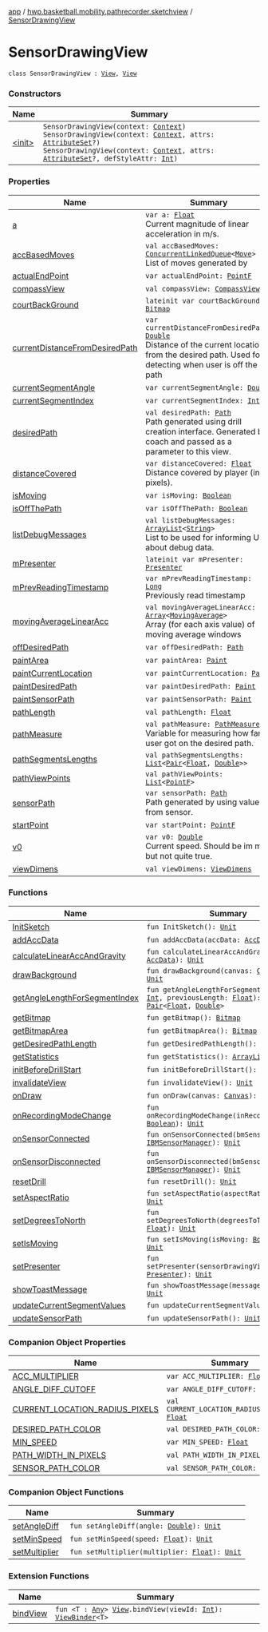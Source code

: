 [app](../../index.md) / [hwp.basketball.mobility.pathrecorder.sketchview](../index.md) / [SensorDrawingView](.)

# SensorDrawingView

`class SensorDrawingView : `[`View`](https://developer.android.com/reference/android/view/View.html)`, `[`View`](../-sensor-drawing-view-view-contract/-view/index.md)

### Constructors

| Name | Summary |
|---|---|
| [&lt;init&gt;](-init-.md) | `SensorDrawingView(context: `[`Context`](https://developer.android.com/reference/android/content/Context.html)`)`<br>`SensorDrawingView(context: `[`Context`](https://developer.android.com/reference/android/content/Context.html)`, attrs: `[`AttributeSet`](https://developer.android.com/reference/android/util/AttributeSet.html)`?)`<br>`SensorDrawingView(context: `[`Context`](https://developer.android.com/reference/android/content/Context.html)`, attrs: `[`AttributeSet`](https://developer.android.com/reference/android/util/AttributeSet.html)`?, defStyleAttr: `[`Int`](https://kotlinlang.org/api/latest/jvm/stdlib/kotlin/-int/index.html)`)` |

### Properties

| Name | Summary |
|---|---|
| [a](a.md) | `var a: `[`Float`](https://kotlinlang.org/api/latest/jvm/stdlib/kotlin/-float/index.html)<br>Current magnitude of linear acceleration in m/s. |
| [accBasedMoves](acc-based-moves.md) | `val accBasedMoves: `[`ConcurrentLinkedQueue`](https://developer.android.com/reference/java/util/concurrent/ConcurrentLinkedQueue.html)`<`[`Move`](../-movement/-move/index.md)`>`<br>List of moves generated by |
| [actualEndPoint](actual-end-point.md) | `var actualEndPoint: `[`PointF`](../../hwp.basketball.mobility.util/-point-f/index.md) |
| [compassView](compass-view.md) | `val compassView: `[`CompassView`](../../hwp.basketball.mobility.view/-compass-view/index.md) |
| [courtBackGround](court-back-ground.md) | `lateinit var courtBackGround: `[`Bitmap`](https://developer.android.com/reference/android/graphics/Bitmap.html) |
| [currentDistanceFromDesiredPath](current-distance-from-desired-path.md) | `var currentDistanceFromDesiredPath: `[`Double`](https://kotlinlang.org/api/latest/jvm/stdlib/kotlin/-double/index.html)<br>Distance of the current location from the desired path. Used for detecting when user is off the path |
| [currentSegmentAngle](current-segment-angle.md) | `var currentSegmentAngle: `[`Double`](https://kotlinlang.org/api/latest/jvm/stdlib/kotlin/-double/index.html) |
| [currentSegmentIndex](current-segment-index.md) | `var currentSegmentIndex: `[`Int`](https://kotlinlang.org/api/latest/jvm/stdlib/kotlin/-int/index.html) |
| [desiredPath](desired-path.md) | `val desiredPath: `[`Path`](https://developer.android.com/reference/android/graphics/Path.html)<br>Path generated using drill creation interface. Generated by coach and passed as a parameter to this view. |
| [distanceCovered](distance-covered.md) | `var distanceCovered: `[`Float`](https://kotlinlang.org/api/latest/jvm/stdlib/kotlin/-float/index.html)<br>Distance covered by player (in pixels). |
| [isMoving](is-moving.md) | `var isMoving: `[`Boolean`](https://kotlinlang.org/api/latest/jvm/stdlib/kotlin/-boolean/index.html) |
| [isOffThePath](is-off-the-path.md) | `var isOffThePath: `[`Boolean`](https://kotlinlang.org/api/latest/jvm/stdlib/kotlin/-boolean/index.html) |
| [listDebugMessages](list-debug-messages.md) | `val listDebugMessages: `[`ArrayList`](https://kotlinlang.org/api/latest/jvm/stdlib/kotlin.collections/-array-list/index.html)`<`[`String`](https://kotlinlang.org/api/latest/jvm/stdlib/kotlin/-string/index.html)`>`<br>List to be used for informing UI about debug data. |
| [mPresenter](m-presenter.md) | `lateinit var mPresenter: `[`Presenter`](../-sensor-drawing-view-view-contract/-presenter/index.md) |
| [mPrevReadingTimestamp](m-prev-reading-timestamp.md) | `var mPrevReadingTimestamp: `[`Long`](https://kotlinlang.org/api/latest/jvm/stdlib/kotlin/-long/index.html)<br>Previously read timestamp |
| [movingAverageLinearAcc](moving-average-linear-acc.md) | `val movingAverageLinearAcc: `[`Array`](https://kotlinlang.org/api/latest/jvm/stdlib/kotlin/-array/index.html)`<`[`MovingAverage`](../../hwp.basketball.mobility.util/-moving-average/index.md)`>`<br>Array (for each axis value) of moving average windows |
| [offDesiredPath](off-desired-path.md) | `var offDesiredPath: `[`Path`](https://developer.android.com/reference/android/graphics/Path.html) |
| [paintArea](paint-area.md) | `var paintArea: `[`Paint`](https://developer.android.com/reference/android/graphics/Paint.html) |
| [paintCurrentLocation](paint-current-location.md) | `var paintCurrentLocation: `[`Paint`](https://developer.android.com/reference/android/graphics/Paint.html) |
| [paintDesiredPath](paint-desired-path.md) | `var paintDesiredPath: `[`Paint`](https://developer.android.com/reference/android/graphics/Paint.html) |
| [paintSensorPath](paint-sensor-path.md) | `var paintSensorPath: `[`Paint`](https://developer.android.com/reference/android/graphics/Paint.html) |
| [pathLength](path-length.md) | `val pathLength: `[`Float`](https://kotlinlang.org/api/latest/jvm/stdlib/kotlin/-float/index.html) |
| [pathMeasure](path-measure.md) | `val pathMeasure: `[`PathMeasure`](https://developer.android.com/reference/android/graphics/PathMeasure.html)<br>Variable for measuring how far user got on the desired path. |
| [pathSegmentsLengths](path-segments-lengths.md) | `val pathSegmentsLengths: `[`List`](https://kotlinlang.org/api/latest/jvm/stdlib/kotlin.collections/-list/index.html)`<`[`Pair`](https://kotlinlang.org/api/latest/jvm/stdlib/kotlin/-pair/index.html)`<`[`Float`](https://kotlinlang.org/api/latest/jvm/stdlib/kotlin/-float/index.html)`, `[`Double`](https://kotlinlang.org/api/latest/jvm/stdlib/kotlin/-double/index.html)`>>` |
| [pathViewPoints](path-view-points.md) | `val pathViewPoints: `[`List`](https://kotlinlang.org/api/latest/jvm/stdlib/kotlin.collections/-list/index.html)`<`[`PointF`](../../hwp.basketball.mobility.util/-point-f/index.md)`>` |
| [sensorPath](sensor-path.md) | `var sensorPath: `[`Path`](https://developer.android.com/reference/android/graphics/Path.html)<br>Path generated by using values from sensor. |
| [startPoint](start-point.md) | `var startPoint: `[`PointF`](../../hwp.basketball.mobility.util/-point-f/index.md) |
| [v0](v0.md) | `var v0: `[`Double`](https://kotlinlang.org/api/latest/jvm/stdlib/kotlin/-double/index.html)<br>Current speed. Should be im m/s but not quite true. |
| [viewDimens](view-dimens.md) | `val viewDimens: `[`ViewDimens`](../../hwp.basketball.mobility.entitiy.drills/-view-dimens/index.md) |

### Functions

| Name | Summary |
|---|---|
| [InitSketch](-init-sketch.md) | `fun InitSketch(): `[`Unit`](https://kotlinlang.org/api/latest/jvm/stdlib/kotlin/-unit/index.html) |
| [addAccData](add-acc-data.md) | `fun addAccData(accData: `[`AccData`](../../hwp.basketball.mobility.device.sensor/-b-m-sensor-manager/-acc-data/index.md)`): `[`Unit`](https://kotlinlang.org/api/latest/jvm/stdlib/kotlin/-unit/index.html) |
| [calculateLinearAccAndGravity](calculate-linear-acc-and-gravity.md) | `fun calculateLinearAccAndGravity(sample: `[`AccData`](../../hwp.basketball.mobility.device.sensor/-b-m-sensor-manager/-acc-data/index.md)`): `[`Unit`](https://kotlinlang.org/api/latest/jvm/stdlib/kotlin/-unit/index.html) |
| [drawBackground](draw-background.md) | `fun drawBackground(canvas: `[`Canvas`](https://developer.android.com/reference/android/graphics/Canvas.html)`): `[`Unit`](https://kotlinlang.org/api/latest/jvm/stdlib/kotlin/-unit/index.html) |
| [getAngleLengthForSegmentIndex](get-angle-length-for-segment-index.md) | `fun getAngleLengthForSegmentIndex(i: `[`Int`](https://kotlinlang.org/api/latest/jvm/stdlib/kotlin/-int/index.html)`, previousLength: `[`Float`](https://kotlinlang.org/api/latest/jvm/stdlib/kotlin/-float/index.html)`): `[`Pair`](https://kotlinlang.org/api/latest/jvm/stdlib/kotlin/-pair/index.html)`<`[`Float`](https://kotlinlang.org/api/latest/jvm/stdlib/kotlin/-float/index.html)`, `[`Double`](https://kotlinlang.org/api/latest/jvm/stdlib/kotlin/-double/index.html)`>` |
| [getBitmap](get-bitmap.md) | `fun getBitmap(): `[`Bitmap`](https://developer.android.com/reference/android/graphics/Bitmap.html) |
| [getBitmapArea](get-bitmap-area.md) | `fun getBitmapArea(): `[`Bitmap`](https://developer.android.com/reference/android/graphics/Bitmap.html) |
| [getDesiredPathLength](get-desired-path-length.md) | `fun getDesiredPathLength(): `[`Float`](https://kotlinlang.org/api/latest/jvm/stdlib/kotlin/-float/index.html) |
| [getStatistics](get-statistics.md) | `fun getStatistics(): `[`ArrayList`](https://kotlinlang.org/api/latest/jvm/stdlib/kotlin.collections/-array-list/index.html)`<`[`String`](https://kotlinlang.org/api/latest/jvm/stdlib/kotlin/-string/index.html)`>` |
| [initBeforeDrillStart](init-before-drill-start.md) | `fun initBeforeDrillStart(): `[`Unit`](https://kotlinlang.org/api/latest/jvm/stdlib/kotlin/-unit/index.html) |
| [invalidateView](invalidate-view.md) | `fun invalidateView(): `[`Unit`](https://kotlinlang.org/api/latest/jvm/stdlib/kotlin/-unit/index.html) |
| [onDraw](on-draw.md) | `fun onDraw(canvas: `[`Canvas`](https://developer.android.com/reference/android/graphics/Canvas.html)`): `[`Unit`](https://kotlinlang.org/api/latest/jvm/stdlib/kotlin/-unit/index.html) |
| [onRecordingModeChange](on-recording-mode-change.md) | `fun onRecordingModeChange(inRecordingMode: `[`Boolean`](https://kotlinlang.org/api/latest/jvm/stdlib/kotlin/-boolean/index.html)`): `[`Unit`](https://kotlinlang.org/api/latest/jvm/stdlib/kotlin/-unit/index.html) |
| [onSensorConnected](on-sensor-connected.md) | `fun onSensorConnected(bmSensorManager: `[`IBMSensorManager`](../../hwp.basketball.mobility.device.sensor/-i-b-m-sensor-manager/index.md)`): `[`Unit`](https://kotlinlang.org/api/latest/jvm/stdlib/kotlin/-unit/index.html) |
| [onSensorDisconnected](on-sensor-disconnected.md) | `fun onSensorDisconnected(bmSensorManager: `[`IBMSensorManager`](../../hwp.basketball.mobility.device.sensor/-i-b-m-sensor-manager/index.md)`): `[`Unit`](https://kotlinlang.org/api/latest/jvm/stdlib/kotlin/-unit/index.html) |
| [resetDrill](reset-drill.md) | `fun resetDrill(): `[`Unit`](https://kotlinlang.org/api/latest/jvm/stdlib/kotlin/-unit/index.html) |
| [setAspectRatio](set-aspect-ratio.md) | `fun setAspectRatio(aspectRatio: `[`Float`](https://kotlinlang.org/api/latest/jvm/stdlib/kotlin/-float/index.html)`): `[`Unit`](https://kotlinlang.org/api/latest/jvm/stdlib/kotlin/-unit/index.html) |
| [setDegreesToNorth](set-degrees-to-north.md) | `fun setDegreesToNorth(degreesToTrueNorth: `[`Float`](https://kotlinlang.org/api/latest/jvm/stdlib/kotlin/-float/index.html)`): `[`Unit`](https://kotlinlang.org/api/latest/jvm/stdlib/kotlin/-unit/index.html) |
| [setIsMoving](set-is-moving.md) | `fun setIsMoving(isMoving: `[`Boolean`](https://kotlinlang.org/api/latest/jvm/stdlib/kotlin/-boolean/index.html)`): `[`Unit`](https://kotlinlang.org/api/latest/jvm/stdlib/kotlin/-unit/index.html) |
| [setPresenter](set-presenter.md) | `fun setPresenter(sensorDrawingViewPresenter: `[`Presenter`](../-sensor-drawing-view-view-contract/-presenter/index.md)`): `[`Unit`](https://kotlinlang.org/api/latest/jvm/stdlib/kotlin/-unit/index.html) |
| [showToastMessage](show-toast-message.md) | `fun showToastMessage(message: `[`String`](https://kotlinlang.org/api/latest/jvm/stdlib/kotlin/-string/index.html)`): `[`Unit`](https://kotlinlang.org/api/latest/jvm/stdlib/kotlin/-unit/index.html) |
| [updateCurrentSegmentValues](update-current-segment-values.md) | `fun updateCurrentSegmentValues(): `[`Unit`](https://kotlinlang.org/api/latest/jvm/stdlib/kotlin/-unit/index.html) |
| [updateSensorPath](update-sensor-path.md) | `fun updateSensorPath(): `[`Unit`](https://kotlinlang.org/api/latest/jvm/stdlib/kotlin/-unit/index.html) |

### Companion Object Properties

| Name | Summary |
|---|---|
| [ACC_MULTIPLIER](-a-c-c_-m-u-l-t-i-p-l-i-e-r.md) | `var ACC_MULTIPLIER: `[`Float`](https://kotlinlang.org/api/latest/jvm/stdlib/kotlin/-float/index.html) |
| [ANGLE_DIFF_CUTOFF](-a-n-g-l-e_-d-i-f-f_-c-u-t-o-f-f.md) | `var ANGLE_DIFF_CUTOFF: `[`Double`](https://kotlinlang.org/api/latest/jvm/stdlib/kotlin/-double/index.html) |
| [CURRENT_LOCATION_RADIUS_PIXELS](-c-u-r-r-e-n-t_-l-o-c-a-t-i-o-n_-r-a-d-i-u-s_-p-i-x-e-l-s.md) | `val CURRENT_LOCATION_RADIUS_PIXELS: `[`Float`](https://kotlinlang.org/api/latest/jvm/stdlib/kotlin/-float/index.html) |
| [DESIRED_PATH_COLOR](-d-e-s-i-r-e-d_-p-a-t-h_-c-o-l-o-r.md) | `val DESIRED_PATH_COLOR: `[`Int`](https://kotlinlang.org/api/latest/jvm/stdlib/kotlin/-int/index.html) |
| [MIN_SPEED](-m-i-n_-s-p-e-e-d.md) | `var MIN_SPEED: `[`Float`](https://kotlinlang.org/api/latest/jvm/stdlib/kotlin/-float/index.html) |
| [PATH_WIDTH_IN_PIXELS](-p-a-t-h_-w-i-d-t-h_-i-n_-p-i-x-e-l-s.md) | `val PATH_WIDTH_IN_PIXELS: `[`Int`](https://kotlinlang.org/api/latest/jvm/stdlib/kotlin/-int/index.html) |
| [SENSOR_PATH_COLOR](-s-e-n-s-o-r_-p-a-t-h_-c-o-l-o-r.md) | `val SENSOR_PATH_COLOR: `[`Int`](https://kotlinlang.org/api/latest/jvm/stdlib/kotlin/-int/index.html) |

### Companion Object Functions

| Name | Summary |
|---|---|
| [setAngleDiff](set-angle-diff.md) | `fun setAngleDiff(angle: `[`Double`](https://kotlinlang.org/api/latest/jvm/stdlib/kotlin/-double/index.html)`): `[`Unit`](https://kotlinlang.org/api/latest/jvm/stdlib/kotlin/-unit/index.html) |
| [setMinSpeed](set-min-speed.md) | `fun setMinSpeed(speed: `[`Float`](https://kotlinlang.org/api/latest/jvm/stdlib/kotlin/-float/index.html)`): `[`Unit`](https://kotlinlang.org/api/latest/jvm/stdlib/kotlin/-unit/index.html) |
| [setMultiplier](set-multiplier.md) | `fun setMultiplier(multiplier: `[`Float`](https://kotlinlang.org/api/latest/jvm/stdlib/kotlin/-float/index.html)`): `[`Unit`](https://kotlinlang.org/api/latest/jvm/stdlib/kotlin/-unit/index.html) |

### Extension Functions

| Name | Summary |
|---|---|
| [bindView](../../hwp.basketball.mobility.util/android.view.-view/bind-view.md) | `fun <T : `[`Any`](https://kotlinlang.org/api/latest/jvm/stdlib/kotlin/-any/index.html)`> `[`View`](https://developer.android.com/reference/android/view/View.html)`.bindView(viewId: `[`Int`](https://kotlinlang.org/api/latest/jvm/stdlib/kotlin/-int/index.html)`): `[`ViewBinder`](../../hwp.basketball.mobility.util/-view-binder/index.md)`<T>` |
